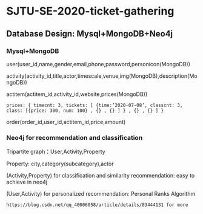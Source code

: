 # SJTU-SE-2020-ticket-gathering
## Database Design: Mysql+MongoDB+Neo4j
### Mysql+MongoDB

  user(user_id,name,gender,email,phone,password,personicon(MongoDB))
  
  activity(activity_id,title,actor,timescale,venue,img(MongoDB),description(MongoDB))
  
  actitem(actitem_id,activity_id,website,prices(MongoDB))
  
    prices: { timecnt: 3, tickets: [ {time:’2020-07-08’, classcnt: 3, class: [{price: 300, num: 100} , {} , {} ] } , {} , {} ] }
    
  order(order_id,user_id,actitem_id,price,amount)
  
### Neo4j for recommendation and classification

  Tripartite graph：User,Activity,Property
  
  Property: city,category(subcategory),actor
  
  (Activity,Property) for classification and similarity recommendation: easy to achieve in neo4j
  
  (User,Activity) for personalized recommendation: Personal Ranks Algorithm 
  
    https://blog.csdn.net/qq_40006058/article/details/83444131 for more
